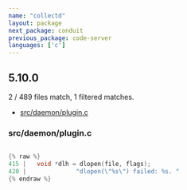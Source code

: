 ```yaml
---
name: "collectd"
layout: package
next_package: conduit
previous_package: code-server
languages: ['c']
---
```

## 5.10.0
2 / 489 files match, 1 filtered matches.

 - [src/daemon/plugin.c](#srcdaemonpluginc)

### src/daemon/plugin.c

```c

{% raw %}
415 |   void *dlh = dlopen(file, flags);
420 |              "dlopen(\"%s\") failed: %s. "
{% endraw %}

```